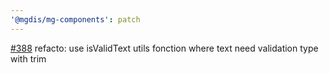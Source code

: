 ```yaml
---
'@mgdis/mg-components': patch
---
```


[#388](https://gitlab.mgdis.fr/core/core-ui/core-ui/-/issues/388) refacto: use isValidText utils fonction where text need validation type with trim

